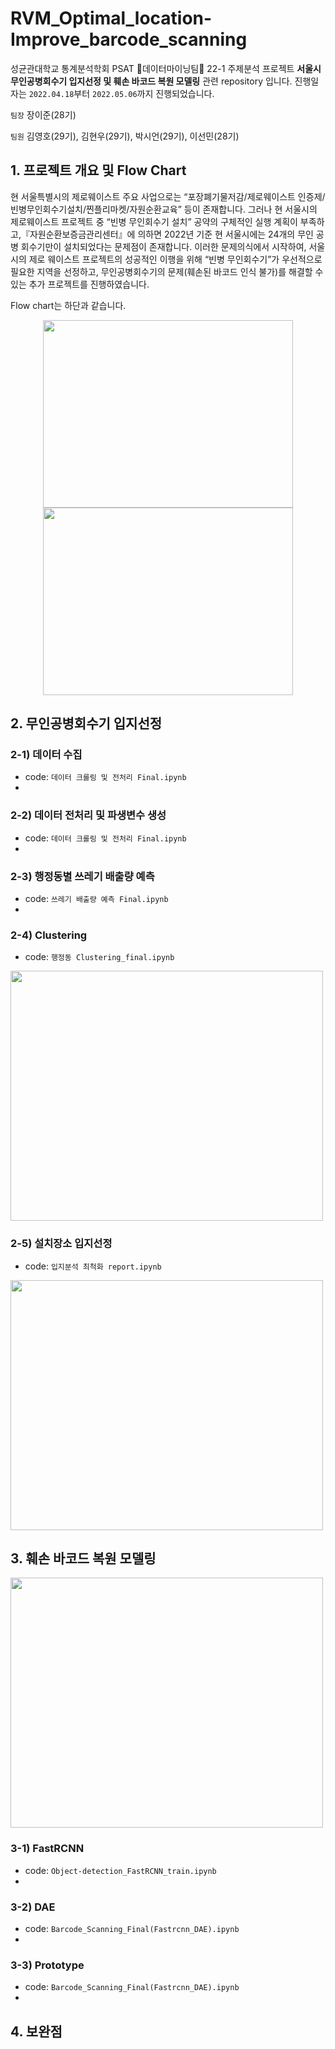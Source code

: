 # RVM_Optimal_location-Improve_barcode_scanning
성균관대학교 통계분석학회 PSAT 🐣데이터마이닝팀🐣 22-1 주제분석 프로젝트 **서울시 무인공병회수기 입지선정 및 훼손 바코드 복원 모델링** 관련 repository 입니다. 진행일자는 `2022.04.18`부터 `2022.05.06`까지 진행되었습니다.

`팀장` 장이준(28기)

`팀원` 김영호(29기), 김현우(29기), 박시언(29기), 이선민(28기)


## 1. 프로젝트 개요 및 Flow Chart
현 서울특별시의 제로웨이스트 주요 사업으로는 “포장폐기물저감/제로웨이스트 인증제/빈병무인회수기설치/찐플리마켓/자원순환교육” 등이 존재합니다. 그러나 현 서울시의 제로웨이스트 프로젝트 중 “빈병 무인회수기 설치” 공약의 구체적인 실행 계획이 부족하고,『자원순환보증금관리센터』에 의하면 2022년 기준 현 서울시에는 24개의 무인 공병 회수기만이 설치되었다는 문제점이 존재합니다. 이러한 문제의식에서 시작하여, 서울시의 제로 웨이스트 프로젝트의 성공적인 이행을 위해 “빈병 무인회수기”가 우선적으로 필요한 지역을 선정하고, 무인공병회수기의 문제(훼손된 바코드 인식 불가)를 해결할 수 있는 추가 프로젝트를 진행하였습니다.

Flow chart는 하단과 같습니다.
<p align="center">
  <img src="https://user-images.githubusercontent.com/67568001/184703142-f0680f30-1598-4211-8d85-439f04566d43.JPG" width="400" height="300"/>
  <img src="https://user-images.githubusercontent.com/67568001/184703155-9041e4d5-7726-4c83-8527-b32399da1bd7.JPG" width="400" height="300"/>
</p>



## 2. 무인공병회수기 입지선정
### 2-1) 데이터 수집 
- code: `데이터 크롤링 및 전처리 Final.ipynb`
- 

### 2-2) 데이터 전처리 및 파생변수 생성 
- code: `데이터 크롤링 및 전처리 Final.ipynb`
- 

### 2-3) 행정동별 쓰레기 배출량 예측 
- code: `쓰레기 배출량 예측 Final.ipynb`
- 

### 2-4) Clustering 
- code: `행정동 Clustering_final.ipynb`
<img src="https://user-images.githubusercontent.com/67568001/184703205-a495643c-59cd-48c2-b05f-662473a1ef0d.JPG" width="500" height="400"/>

### 2-5) 설치장소 입지선정 
- code: `입지분석 최척화 report.ipynb`
<img src="https://user-images.githubusercontent.com/67568001/184703215-02e94da3-44f5-4cb4-a00e-de934898e31b.JPG" width="500" height="400"/>


## 3. 훼손 바코드 복원 모델링
<img src="https://user-images.githubusercontent.com/67568001/184703228-a4b966e5-8bfd-4085-9994-b3265ecc9b82.JPG" width="500" height="400"/>

### 3-1) FastRCNN 
- code: `Object-detection_FastRCNN_train.ipynb`
- 

### 3-2) DAE 
- code: `Barcode_Scanning_Final(Fastrcnn_DAE).ipynb`
- 

### 3-3) Prototype 
- code: `Barcode_Scanning_Final(Fastrcnn_DAE).ipynb`
- 


## 4. 보완점

